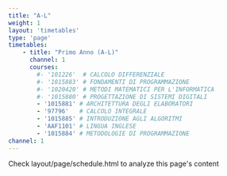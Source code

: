 ```yaml
---
title: "A-L"
weight: 1
layout: 'timetables'
type: 'page'
timetables:
    - title: "Primo Anno (A-L)"
      channel: 1
      courses: 
        #- '101226'  # CALCOLO DIFFERENZIALE
        #- '1015883' # FONDAMENTI DI PROGRAMMAZIONE
        #- '1020420' # METODI MATEMATICI PER L'INFORMATICA
        #- '1015880' # PROGETTAZIONE DI SISTEMI DIGITALI
        - '1015881' # ARCHITETTURA DEGLI ELABORATORI
        - '97796'   # CALCOLO INTEGRALE
        - '1015885' # INTRODUZIONE AGLI ALGORITMI
        - 'AAF1101' # LINGUA INGLESE
        - '1015884' # METODOLOGIE DI PROGRAMMAZIONE
channel: 1
---
```


Check layout/page/schedule.html to analyze this page's content
